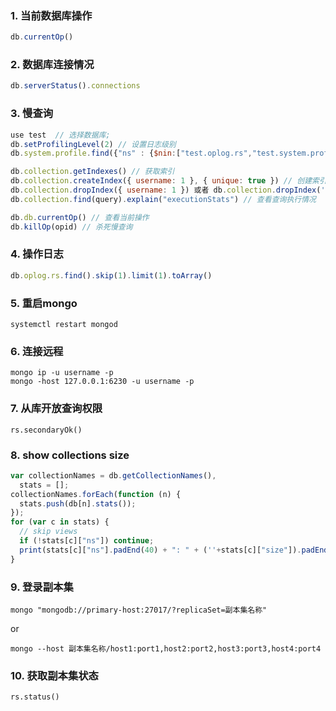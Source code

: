 ### 1. 当前数据库操作
```javascript
db.currentOp()
```

### 2. 数据库连接情况
```javascript
db.serverStatus().connections
```

### 3. 慢查询
```javascript
use test  // 选择数据库;
db.setProfilingLevel(2) // 设置日志级别
db.system.profile.find({"ns" : {$nin:["test.oplog.rs","test.system.profile"]},}).limit(5).sort( { ts : -1 } ).pretty()

db.collection.getIndexes() // 获取索引
db.collection.createIndex({ username: 1 }, { unique: true }) // 创建索引
db.collection.dropIndex({ username: 1 }) 或者 db.collection.dropIndex('indexName')// 删除索引
db.collection.find(query).explain("executionStats") // 查看查询执行情况

db.db.currentOp() // 查看当前操作
db.killOp(opid) // 杀死慢查询
```

### 4. 操作日志
```javascript
db.oplog.rs.find().skip(1).limit(1).toArray()
```

### 5. 重启mongo
```shell
systemctl restart mongod
```

### 6. 连接远程
```shell
mongo ip -u username -p
mongo -host 127.0.0.1:6230 -u username -p
```

### 7. 从库开放查询权限
```shell
rs.secondaryOk()
```

### 8. show collections size
```javascript
var collectionNames = db.getCollectionNames(),
  stats = [];
collectionNames.forEach(function (n) {
  stats.push(db[n].stats());
});
for (var c in stats) {
  // skip views
  if (!stats[c]["ns"]) continue;
  print(stats[c]["ns"].padEnd(40) + ": " + (''+stats[c]["size"]).padEnd(12) + " (" + (stats[c]["storageSize"] / 1073741824).toFixed(3).padStart(8) + "GB)");
}
```

### 9. 登录副本集
```shell
mongo "mongodb://primary-host:27017/?replicaSet=副本集名称"

```
or

```shell
mongo --host 副本集名称/host1:port1,host2:port2,host3:port3,host4:port4
```


### 10. 获取副本集状态
```shell
rs.status()
```

